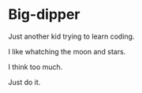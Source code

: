 # Big-dipper
Just another kid trying to learn coding.

I like whatching the moon and stars.

I think too much.

Just do it.
